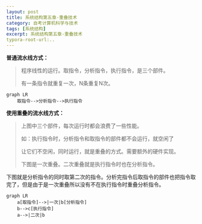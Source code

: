 ```yaml
---
layout: post
title: 系统结构第五章-重叠技术
category: 自考计算机科学与技术
tags: [系统结构]
excerpt: 系统结构第五章-重叠技术
typora-root-url:..
---
```






**普通流水线方式：**

> 程序线性的运行。取指令，分析指令，执行指令，是三个部件。
>
> 有一条指令就重复一次，N条重复N次。

```mermaid
graph LR
	取指令-->分析指令-->执行指令
```



**使用重叠的流水线方式：**

> 上图中三个部件，每次运行时都会浪费了一些性能。
>
> 如：执行指令时，分析指令和取指令的部件都不会运行，就空闲了
>
> 让它们不空闲，同时运行，就是重叠的方式。需要额外的硬件实现。
>
> 下图是一次重叠。二次重叠就是执行指令时也在分析指令。

下图就是分析指令的同时取第二次的指令。分析完指令后取指令的部件也把指令取完了，但是由于是一次重叠所以没有不在执行指令时重叠分析指令。

```mermaid
graph LR
	a[取指令]-->|一次|b[分析指令]
	b-->c[执行指令]
	a-->|二次|b
```

